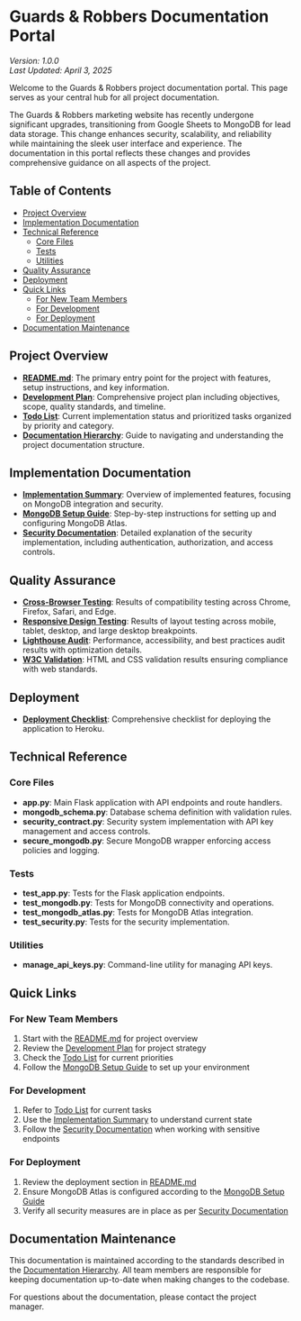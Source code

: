 # Guards & Robbers Documentation Portal

*Version: 1.0.0*  
*Last Updated: April 3, 2025*

Welcome to the Guards & Robbers project documentation portal. This page serves as your central hub for all project documentation.

The Guards & Robbers marketing website has recently undergone significant upgrades, transitioning from Google Sheets to MongoDB for lead data storage. This change enhances security, scalability, and reliability while maintaining the sleek user interface and experience. The documentation in this portal reflects these changes and provides comprehensive guidance on all aspects of the project.

## Table of Contents

- [Project Overview](#project-overview)
- [Implementation Documentation](#implementation-documentation)
- [Technical Reference](#technical-reference)
  - [Core Files](#core-files)
  - [Tests](#tests)
  - [Utilities](#utilities)
- [Quality Assurance](#quality-assurance)
- [Deployment](#deployment)
- [Quick Links](#quick-links)
  - [For New Team Members](#for-new-team-members)
  - [For Development](#for-development)
  - [For Deployment](#for-deployment)
- [Documentation Maintenance](#documentation-maintenance)

## Project Overview

- [**README.md**](README.md): The primary entry point for the project with features, setup instructions, and key information.
- [**Development Plan**](dev_plan.md): Comprehensive project plan including objectives, scope, quality standards, and timeline.
- [**Todo List**](todo.md): Current implementation status and prioritized tasks organized by priority and category.
- [**Documentation Hierarchy**](documentation_hierarchy.md): Guide to navigating and understanding the project documentation structure.

## Implementation Documentation

- [**Implementation Summary**](implementation_summary.md): Overview of implemented features, focusing on MongoDB integration and security.
- [**MongoDB Setup Guide**](mongodb_setup_guide.md): Step-by-step instructions for setting up and configuring MongoDB Atlas.
- [**Security Documentation**](security_documentation.md): Detailed explanation of the security implementation, including authentication, authorization, and access controls.

## Quality Assurance

- [**Cross-Browser Testing**](cross_browser_testing.md): Results of compatibility testing across Chrome, Firefox, Safari, and Edge.
- [**Responsive Design Testing**](responsive_design_testing.md): Results of layout testing across mobile, tablet, desktop, and large desktop breakpoints.
- [**Lighthouse Audit**](lighthouse_audit.md): Performance, accessibility, and best practices audit results with optimization details.
- [**W3C Validation**](w3c_validation.md): HTML and CSS validation results ensuring compliance with web standards.

## Deployment

- [**Deployment Checklist**](deployment_checklist.md): Comprehensive checklist for deploying the application to Heroku.

## Technical Reference

### Core Files

- **app.py**: Main Flask application with API endpoints and route handlers.
- **mongodb_schema.py**: Database schema definition with validation rules.
- **security_contract.py**: Security system implementation with API key management and access controls.
- **secure_mongodb.py**: Secure MongoDB wrapper enforcing access policies and logging.

### Tests

- **test_app.py**: Tests for the Flask application endpoints.
- **test_mongodb.py**: Tests for MongoDB connectivity and operations.
- **test_mongodb_atlas.py**: Tests for MongoDB Atlas integration.
- **test_security.py**: Tests for the security implementation.

### Utilities

- **manage_api_keys.py**: Command-line utility for managing API keys.

## Quick Links

### For New Team Members

1. Start with the [README.md](README.md) for project overview
2. Review the [Development Plan](dev_plan.md) for project strategy
3. Check the [Todo List](todo.md) for current priorities
4. Follow the [MongoDB Setup Guide](mongodb_setup_guide.md) to set up your environment

### For Development

1. Refer to [Todo List](todo.md) for current tasks
2. Use the [Implementation Summary](implementation_summary.md) to understand current state
3. Follow the [Security Documentation](security_documentation.md) when working with sensitive endpoints

### For Deployment

1. Review the deployment section in [README.md](README.md)
2. Ensure MongoDB Atlas is configured according to the [MongoDB Setup Guide](mongodb_setup_guide.md)
3. Verify all security measures are in place as per [Security Documentation](security_documentation.md)

## Documentation Maintenance

This documentation is maintained according to the standards described in the [Documentation Hierarchy](documentation_hierarchy.md). All team members are responsible for keeping documentation up-to-date when making changes to the codebase.

For questions about the documentation, please contact the project manager. 